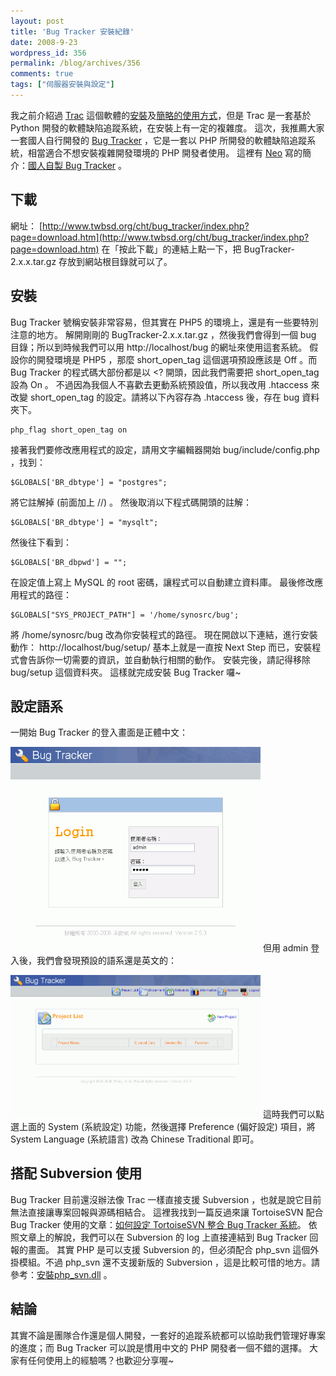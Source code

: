 ```yaml
---
layout: post
title: 'Bug Tracker 安裝紀錄'
date: 2008-9-23
wordpress_id: 356
permalink: /blog/archives/356
comments: true
tags: ["伺服器安裝與設定"]
---
```

我之前介紹過 [Trac](http://trac.edgewall.org/) 這個軟體的[安裝](http://blog.roodo.com/jaceju/archives/2703934.html)及[簡略的使用方式](http://blog.roodo.com/jaceju/archives/2772843.html)，但是 Trac 是一套基於 Python 開發的軟體缺陷追蹤系統，在安裝上有一定的複雜度。
這次，我推薦大家一套國人自行開發的 [Bug Tracker](http://www.twbsd.org/cht/bug_tracker/index.php) ，它是一套以 PHP 所開發的軟體缺陷追蹤系統，相當適合不想安裝複雜開發環境的 PHP 開發者使用。
這裡有 [Neo](http://www.neo.com.tw) 寫的簡介：[國人自製 Bug Tracker](http://www.neo.com.tw/archives/000785.html) 。

<!--more-->

## 下載
網址： [http://www.twbsd.org/cht/bug_tracker/index.php?page=download.htm](http://www.twbsd.org/cht/bug_tracker/index.php?page=download.htm)
在「按此下載」的連結上點一下，把 BugTracker-2.x.x.tar.gz 存放到網站根目錄就可以了。

## 安裝
Bug Tracker 號稱安裝非常容易，但其實在 PHP5 的環境上，還是有一些要特別注意的地方。
解開剛剛的 BugTracker-2.x.x.tar.gz ，然後我們會得到一個 bug 目錄；所以到時候我們可以用 http://localhost/bug 的網址來使用這套系統。
假設你的開發環境是 PHP5 ，那麼 short_open_tag 這個選項預設應該是 Off 。而 Bug Tracker 的程式碼大部份都是以 <? 開頭，因此我們需要把 short_open_tag 設為 On 。
不過因為我個人不喜歡去更動系統預設值，所以我改用 .htaccess 來改變 short_open_tag 的設定。請將以下內容存為 .htaccess 後，存在 bug 資料夾下。

```
php_flag short_open_tag on

```
接著我們要修改應用程式的設定，請用文字編輯器開始 bug/include/config.php ，找到：

```
$GLOBALS['BR_dbtype'] = "postgres";

```
將它註解掉 (前面加上 //) 。
然後取消以下程式碼開頭的註解：

```
$GLOBALS['BR_dbtype'] = "mysqlt";

```
然後往下看到：

```
$GLOBALS['BR_dbpwd'] = "";

```
在設定值上寫上 MySQL 的 root 密碼，讓程式可以自動建立資料庫。
最後修改應用程式的路徑：

```
$GLOBALS["SYS_PROJECT_PATH"] = '/home/synosrc/bug';

```
將 /home/synosrc/bug 改為你安裝程式的路徑。
現在開啟以下連結，進行安裝動作：
http://localhost/bug/setup/
基本上就是一直按 Next Step 而已，安裝程式會告訴你一切需要的資訊，並自動執行相關的動作。
安裝完後，請記得移除 bug/setup 這個資料夾。
這樣就完成安裝 Bug Tracker 囉~

## 設定語系
一開始 Bug Tracker 的登入畫面是正體中文：

<a href="/resources/bugtracker/login.gif"><img class="aligncenter" src="/resources/bugtracker/login.gif" alt="登入畫面" width="400" /></a>
但用 admin 登入後，我們會發現預設的語系還是英文的：

<a href="/resources/bugtracker/main.gif"><img class="aligncenter" src="/resources/bugtracker/main.gif" alt="主畫面" width="400" /></a>
這時我們可以點選上面的 System (系統設定) 功能，然後選擇 Preference (偏好設定) 項目，將 System Language (系統語言) 改為 Chinese Traditional 即可。

## 搭配 Subversion 使用
Bug Tracker 目前還沒辦法像 Trac 一樣直接支援 Subversion ，也就是說它目前無法直接讓專案回報與源碼相結合。
這裡我找到一篇反過來讓 TortoiseSVN 配合 Bug Tracker 使用的文章：[如何設定 TortoiseSVN 整合 Bug Tracker 系統](http://blog.miniasp.com/post/2008/09/TortoiseSVN-Integration-with-Bug-Tracking-Systems-Issue-Trackers.aspx)。
依照文章上的解說，我們可以在 Subversion 的 log 上直接連結到 Bug Tracker 回報的畫面。
其實 PHP 是可以支援 Subversion 的，但必須配合 php_svn 這個外掛模組。不過 php_svn 還不支援新版的 Subversion ，這是比較可惜的地方。請參考：[安裝php_svn.dll](http://hi.baidu.com/thinkinginlamp/blog/item/5e2a0208383a9cd763d98642.html) 。

## 結論
其實不論是團隊合作還是個人開發，一套好的追蹤系統都可以協助我們管理好專案的進度；而 Bug Tracker 可以說是慣用中文的 PHP 開發者一個不錯的選擇。
大家有任何使用上的經驗嗎？也歡迎分享喔~
